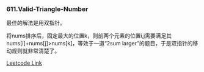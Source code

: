 ### 611.Valid-Triangle-Number

最佳的解法是用双指针。

将nums排序后，固定最大的位置k，则前两个元素的位置i,j需要满足其nums[i]+nums[j]>nums[k]，等效于一道“2sum larger”的题目，于是双指针的移动规则就非常清楚了。


[Leetcode Link](https://leetcode.com/problems/valid-triangle-number)